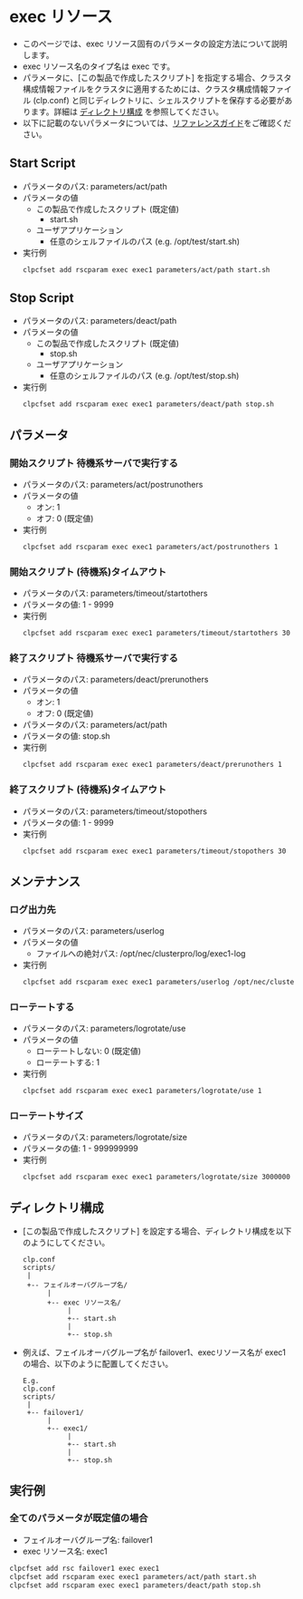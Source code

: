 # exec リソース
- このページでは、exec リソース固有のパラメータの設定方法について説明します。
- exec リソース名のタイプ名は exec です。
- パラメータに、[この製品で作成したスクリプト] を指定する場合、クラスタ構成情報ファイルをクラスタに適用するためには、クラスタ構成情報ファイル (clp.conf) と同じディレクトリに、シェルスクリプトを保存する必要があります。詳細は [ディレクトリ構成](#ディレクトリ構成) を参照してください。
- 以下に記載のないパラメータについては、[リファレンスガイド](https://docs.nec.co.jp/sites/default/files/minisite/static/86695069-1c24-46d5-a3bf-72e81db4e4a7/clp_x43_linux/L43_RG_JP/L_RG_08.html#parameters-list-clpcfset-command)をご確認ください。

## Start Script
- パラメータのパス: parameters/act/path
- パラメータの値
  - この製品で作成したスクリプト (既定値)
    - start.sh
  - ユーザアプリケーション
    - 任意のシェルファイルのパス (e.g. /opt/test/start.sh)
- 実行例
  ```sh
  clpcfset add rscparam exec exec1 parameters/act/path start.sh
  ```

## Stop Script
- パラメータのパス: parameters/deact/path
- パラメータの値
  - この製品で作成したスクリプト (既定値)
    - stop.sh
  - ユーザアプリケーション
    - 任意のシェルファイルのパス (e.g. /opt/test/stop.sh)
- 実行例
  ```sh
  clpcfset add rscparam exec exec1 parameters/deact/path stop.sh
  ```
## パラメータ
### 開始スクリプト 待機系サーバで実行する
- パラメータのパス: parameters/act/postrunothers
- パラメータの値
  - オン: 1
  - オフ: 0 (既定値)
- 実行例
  ```sh
  clpcfset add rscparam exec exec1 parameters/act/postrunothers 1
  ```
### 開始スクリプト (待機系)タイムアウト
- パラメータのパス: parameters/timeout/startothers
- パラメータの値: 1 - 9999
- 実行例
  ```sh
  clpcfset add rscparam exec exec1 parameters/timeout/startothers 30
  ```

### 終了スクリプト 待機系サーバで実行する
- パラメータのパス: parameters/deact/prerunothers
- パラメータの値
  - オン: 1
  - オフ: 0 (既定値)
- パラメータのパス: parameters/act/path
- パラメータの値: stop.sh
- 実行例
  ```sh
  clpcfset add rscparam exec exec1 parameters/deact/prerunothers 1
  ```

### 終了スクリプト (待機系)タイムアウト
- パラメータのパス: parameters/timeout/stopothers
- パラメータの値: 1 - 9999
- 実行例
  ```sh
  clpcfset add rscparam exec exec1 parameters/timeout/stopothers 30
  ```

## メンテナンス
### ログ出力先
- パラメータのパス: parameters/userlog
- パラメータの値
  - ファイルへの絶対パス: /opt/nec/clusterpro/log/exec1-log
- 実行例
  ```sh
  clpcfset add rscparam exec exec1 parameters/userlog /opt/nec/clusterpro/log/exec1-log
  ```
### ローテートする
- パラメータのパス: parameters/logrotate/use
- パラメータの値
  - ローテートしない: 0 (既定値)
  - ローテートする: 1
- 実行例
  ```sh 
  clpcfset add rscparam exec exec1 parameters/logrotate/use 1
  ```

### ローテートサイズ
- パラメータのパス: parameters/logrotate/size
- パラメータの値: 1 - 999999999
- 実行例
  ```sh 
  clpcfset add rscparam exec exec1 parameters/logrotate/size 3000000
  ```
## ディレクトリ構成
- [この製品で作成したスクリプト] を設定する場合、ディレクトリ構成を以下のようにしてください。
  ```
  clp.conf
  scripts/
   |
   +-- フェイルオーバグループ名/ 
        |
        +-- exec リソース名/ 
             |
             +-- start.sh
             |
             +-- stop.sh
  ```
- 例えば、フェイルオーバグループ名が failover1、execリソース名が exec1 の場合、以下のように配置してください。
  ```
  E.g.
  clp.conf
  scripts/
   |
   +-- failover1/ 
        |
        +-- exec1/ 
             |
             +-- start.sh
             |
             +-- stop.sh
  ```
## 実行例
### 全てのパラメータが既定値の場合
- フェイルオーバグループ名: failover1
- exec リソース名: exec1
```sh
clpcfset add rsc failover1 exec exec1
clpcfset add rscparam exec exec1 parameters/act/path start.sh
clpcfset add rscparam exec exec1 parameters/deact/path stop.sh
```